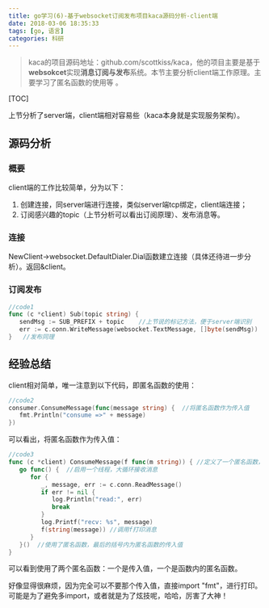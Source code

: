 ```yaml
---
title: go学习(6)-基于websocket订阅发布项目kaca源码分析-client端
date: 2018-03-06 18:35:33
tags: [go, 语言]
categories: 科研
---
```



> kaca的项目源码地址：github.com/scottkiss/kaca，他的项目主要是基于**websokcet**实现**消息订阅与发布**系统。本节主要分析client端工作原理。主要学习了匿名函数的使用等 。

[TOC]

<!-- more -->

上节分析了server端，client端相对容易些（kaca本身就是实现服务架构）。

## 源码分析

### 概要

client端的工作比较简单，分为以下：

1. 创建连接，同server端进行连接，类似server端tcp绑定，client端连接；
2. 订阅感兴趣的topic（上节分析可以看出订阅原理）、发布消息等。

### 连接

NewClient->websocket.DefaultDialer.Dial函数建立连接（具体还待进一步分析）。返回&client。

### 订阅发布

```go
//code1
func (c *client) Sub(topic string) {
   sendMsg := SUB_PREFIX + topic	//上节说的标记方法，便于server端识别
   err := c.conn.WriteMessage(websocket.TextMessage, []byte(sendMsg))	//相当于发送了
}	//发布同理
```

## 经验总结

client相对简单，唯一注意到以下代码，即匿名函数的使用：

```go
//code2
consumer.ConsumeMessage(func(message string) {	//将匿名函数作为传入值
   fmt.Println("consume =>" + message)
})
```

可以看出，将匿名函数作为传入值：

```go
//code3
func (c *client) ConsumeMessage(f func(m string)) {	//定义了一个匿名函数，作为传入值
   go func() {	//启用一个线程，大循环接收消息
      for {
         _, message, err := c.conn.ReadMessage()
         if err != nil {
            log.Println("read:", err)
            break
         }
         log.Printf("recv: %s", message)
         f(string(message))	//调用f打印消息
      }
   }()	//使用了匿名函数，最后的括号内为匿名函数的传入值
}
```

可以看到使用了两个匿名函数：一个是传入值，一个是函数内的匿名函数。

好像显得很麻烦，因为完全可以不要那个传入值，直接import "fmt"，进行打印。可能是为了避免多import，或者就是为了炫技呢，哈哈，厉害了大神！
